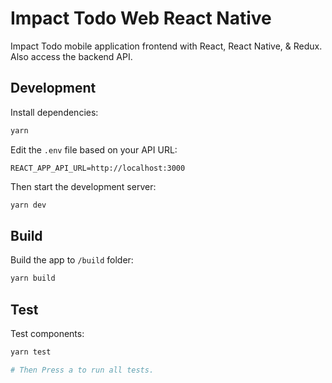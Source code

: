# Impact Todo Web React Native

Impact Todo mobile application frontend with React, React Native, & Redux. Also access the backend API.

## Development

Install dependencies:

```sh
yarn
```

Edit the `.env` file based on your API URL:

```
REACT_APP_API_URL=http://localhost:3000
```

Then start the development server:

```sh
yarn dev
```

## Build

Build the app to `/build` folder:

```sh
yarn build
```

## Test

Test components:

```sh
yarn test

# Then Press a to run all tests.
```
